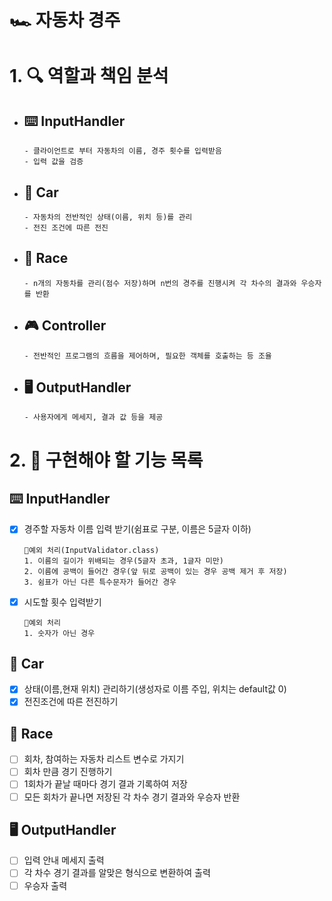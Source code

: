 # 🏎️ 자동차 경주

# 1. 🔍️ 역할과 책임 분석

- ## ⌨️ InputHandler
    ````
    - 클라이언트로 부터 자동차의 이름, 경주 횟수를 입력받음
    - 입력 값을 검증
    ````
- ## 🚗 Car
  ````
  - 자동차의 전반적인 상태(이름, 위치 등)를 관리
  - 전진 조건에 따른 전진
  ````
- ## 🏁 Race
  ````
  - n개의 자동차를 관리(점수 저장)하며 n번의 경주를 진행시켜 각 차수의 결과와 우승자를 반환
  ````
- ## 🎮️ Controller
  ````
  - 전반적인 프로그램의 흐름을 제어하며, 필요한 객체를 호출하는 등 조율
  ````
- ## 🖥️ OutputHandler
  ````
  - 사용자에게 메세지, 결과 값 등을 제공
  ````


# 2. 📝 구현해야 할 기능 목록

## ⌨️ InputHandler

- [x] 경주할 자동차 이름 입력 받기(쉼표로 구분, 이름은 5글자 이하)
  ````
  🚫예외 처리(InputValidator.class)
  1. 이름의 길이가 위배되는 경우(5글자 초과, 1글자 미만)
  2. 이름에 공백이 들어간 경우(앞 뒤로 공백이 있는 경우 공백 제거 후 저장)
  3. 쉼표가 아닌 다른 특수문자가 들어간 경우
  ````
- [x] 시도할 횟수 입력받기
  ````
  🚫예외 처리
  1. 숫자가 아닌 경우
  ````

## 🚗 Car
- [x] 상태(이름,현재 위치) 관리하기(생성자로 이름 주입, 위치는 default값 0)
- [x] 전진조건에 따른 전진하기

## 🏁 Race
- [ ] 회차, 참여하는 자동차 리스트 변수로 가지기
- [ ] 회차 만큼 경기 진행하기
- [ ] 1회차가 끝날 때마다 경기 결과 기록하여 저장
- [ ] 모든 회차가 끝나면 저장된 각 차수 경기 결과와 우승자 반환

## 🖥️ OutputHandler
- [ ] 입력 안내 메세지 출력
- [ ] 각 차수 경기 결과를 알맞은 형식으로 변환하여 출력
- [ ] 우승자 출력